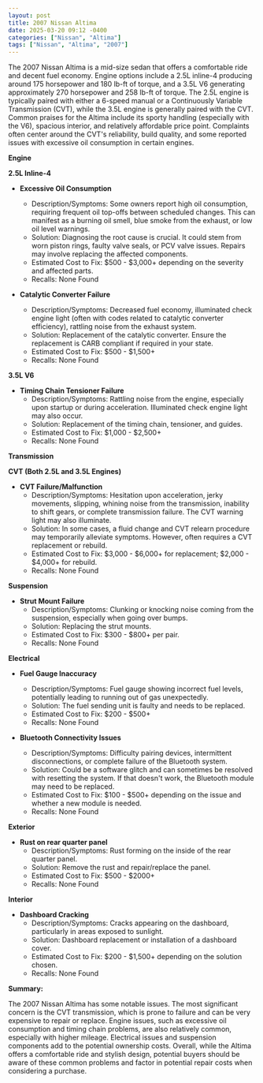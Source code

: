 ```yaml
---
layout: post
title: 2007 Nissan Altima
date: 2025-03-20 09:12 -0400
categories: ["Nissan", "Altima"]
tags: ["Nissan", "Altima", "2007"]
---
```

The 2007 Nissan Altima is a mid-size sedan that offers a comfortable ride and decent fuel economy. Engine options include a 2.5L inline-4 producing around 175 horsepower and 180 lb-ft of torque, and a 3.5L V6 generating approximately 270 horsepower and 258 lb-ft of torque. The 2.5L engine is typically paired with either a 6-speed manual or a Continuously Variable Transmission (CVT), while the 3.5L engine is generally paired with the CVT. Common praises for the Altima include its sporty handling (especially with the V6), spacious interior, and relatively affordable price point. Complaints often center around the CVT's reliability, build quality, and some reported issues with excessive oil consumption in certain engines.

**Engine**

**2.5L Inline-4**

*   **Excessive Oil Consumption**
    *   Description/Symptoms: Some owners report high oil consumption, requiring frequent oil top-offs between scheduled changes. This can manifest as a burning oil smell, blue smoke from the exhaust, or low oil level warnings.
    *   Solution: Diagnosing the root cause is crucial. It could stem from worn piston rings, faulty valve seals, or PCV valve issues. Repairs may involve replacing the affected components.
    *   Estimated Cost to Fix: $500 - $3,000+ depending on the severity and affected parts.
    *   Recalls: None Found

*   **Catalytic Converter Failure**
    *   Description/Symptoms: Decreased fuel economy, illuminated check engine light (often with codes related to catalytic converter efficiency), rattling noise from the exhaust system.
    *   Solution: Replacement of the catalytic converter. Ensure the replacement is CARB compliant if required in your state.
    *   Estimated Cost to Fix: $500 - $1,500+
    *   Recalls: None Found

**3.5L V6**

*   **Timing Chain Tensioner Failure**
    *   Description/Symptoms: Rattling noise from the engine, especially upon startup or during acceleration. Illuminated check engine light may also occur.
    *   Solution: Replacement of the timing chain, tensioner, and guides.
    *   Estimated Cost to Fix: $1,000 - $2,500+
    *   Recalls: None Found

**Transmission**

**CVT (Both 2.5L and 3.5L Engines)**

*   **CVT Failure/Malfunction**
    *   Description/Symptoms: Hesitation upon acceleration, jerky movements, slipping, whining noise from the transmission, inability to shift gears, or complete transmission failure. The CVT warning light may also illuminate.
    *   Solution: In some cases, a fluid change and CVT relearn procedure may temporarily alleviate symptoms. However, often requires a CVT replacement or rebuild.
    *   Estimated Cost to Fix: $3,000 - $6,000+ for replacement; $2,000 - $4,000+ for rebuild.
    *   Recalls: None Found

**Suspension**

*   **Strut Mount Failure**
    *   Description/Symptoms: Clunking or knocking noise coming from the suspension, especially when going over bumps.
    *   Solution: Replacing the strut mounts.
    *   Estimated Cost to Fix: $300 - $800+ per pair.
    *   Recalls: None Found

**Electrical**

*   **Fuel Gauge Inaccuracy**
    *   Description/Symptoms: Fuel gauge showing incorrect fuel levels, potentially leading to running out of gas unexpectedly.
    *   Solution: The fuel sending unit is faulty and needs to be replaced.
    *   Estimated Cost to Fix: $200 - $500+
    *   Recalls: None Found

*   **Bluetooth Connectivity Issues**
    *   Description/Symptoms: Difficulty pairing devices, intermittent disconnections, or complete failure of the Bluetooth system.
    *   Solution: Could be a software glitch and can sometimes be resolved with resetting the system. If that doesn't work, the Bluetooth module may need to be replaced.
    *   Estimated Cost to Fix: $100 - $500+ depending on the issue and whether a new module is needed.
    *   Recalls: None Found

**Exterior**

*   **Rust on rear quarter panel**
    *   Description/Symptoms: Rust forming on the inside of the rear quarter panel.
    *   Solution: Remove the rust and repair/replace the panel.
    *   Estimated Cost to Fix: $500 - $2000+
    *   Recalls: None Found

**Interior**

*   **Dashboard Cracking**
    *   Description/Symptoms: Cracks appearing on the dashboard, particularly in areas exposed to sunlight.
    *   Solution: Dashboard replacement or installation of a dashboard cover.
    *   Estimated Cost to Fix: $200 - $1,500+ depending on the solution chosen.
    *   Recalls: None Found

**Summary:**

The 2007 Nissan Altima has some notable issues. The most significant concern is the CVT transmission, which is prone to failure and can be very expensive to repair or replace. Engine issues, such as excessive oil consumption and timing chain problems, are also relatively common, especially with higher mileage. Electrical issues and suspension components add to the potential ownership costs. Overall, while the Altima offers a comfortable ride and stylish design, potential buyers should be aware of these common problems and factor in potential repair costs when considering a purchase.

